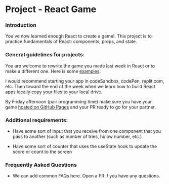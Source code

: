 # Project - React Game

### Introduction

You've now learned enough React to create a game!. This project is to practice fundamentals of React: components, props, and state.

### General guidelines for projects:

You are welcome to rewrite the game you made last week in React or to make a different one. Here is some [examples](https://bg.reactjs.org/community/examples.html).

I would recommend starting your app in codeSandbox, codePen, replit.com, etc. Then toward the end of the week when we learn how to build React apps locally copy your files to your local drive.

By Friday afternoon (pair programming time) make sure you have your game [hosted on GitHub Pages](https://betterprogramming.pub/how-to-host-your-react-app-on-github-pages-for-free-919ad201a4cb) and your PR ready to go for your partner.

### Additional requirements:

- Have some sort of input that you receive from one component that you pass to another (such as number of tries, hi/low number, etc.)

- Have some sort of counter that uses the useState hook to update the score or count to the screen

### Frequently Asked Questions

- We can add common FAQs here. Open a PR if you have any questions.
